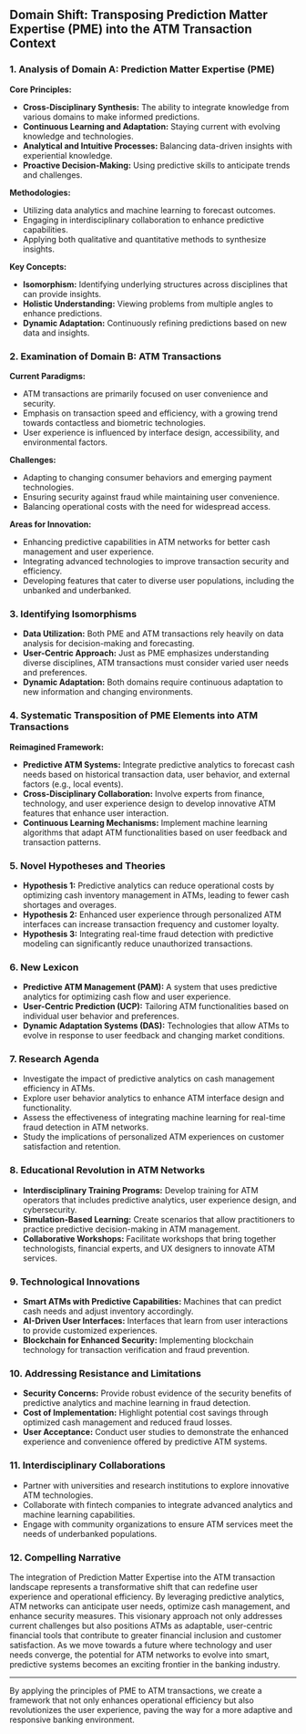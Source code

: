 ## Domain Shift: Transposing Prediction Matter Expertise (PME) into the ATM Transaction Context

### 1. Analysis of Domain A: Prediction Matter Expertise (PME)

**Core Principles:**
- **Cross-Disciplinary Synthesis:** The ability to integrate knowledge from various domains to make informed predictions.
- **Continuous Learning and Adaptation:** Staying current with evolving knowledge and technologies.
- **Analytical and Intuitive Processes:** Balancing data-driven insights with experiential knowledge.
- **Proactive Decision-Making:** Using predictive skills to anticipate trends and challenges.

**Methodologies:**
- Utilizing data analytics and machine learning to forecast outcomes.
- Engaging in interdisciplinary collaboration to enhance predictive capabilities.
- Applying both qualitative and quantitative methods to synthesize insights.

**Key Concepts:**
- **Isomorphism:** Identifying underlying structures across disciplines that can provide insights.
- **Holistic Understanding:** Viewing problems from multiple angles to enhance predictions.
- **Dynamic Adaptation:** Continuously refining predictions based on new data and insights.

### 2. Examination of Domain B: ATM Transactions

**Current Paradigms:**
- ATM transactions are primarily focused on user convenience and security.
- Emphasis on transaction speed and efficiency, with a growing trend towards contactless and biometric technologies.
- User experience is influenced by interface design, accessibility, and environmental factors.

**Challenges:**
- Adapting to changing consumer behaviors and emerging payment technologies.
- Ensuring security against fraud while maintaining user convenience.
- Balancing operational costs with the need for widespread access.

**Areas for Innovation:**
- Enhancing predictive capabilities in ATM networks for better cash management and user experience.
- Integrating advanced technologies to improve transaction security and efficiency.
- Developing features that cater to diverse user populations, including the unbanked and underbanked.

### 3. Identifying Isomorphisms

- **Data Utilization:** Both PME and ATM transactions rely heavily on data analysis for decision-making and forecasting.
- **User-Centric Approach:** Just as PME emphasizes understanding diverse disciplines, ATM transactions must consider varied user needs and preferences.
- **Dynamic Adaptation:** Both domains require continuous adaptation to new information and changing environments.

### 4. Systematic Transposition of PME Elements into ATM Transactions

**Reimagined Framework:**
- **Predictive ATM Systems:** Integrate predictive analytics to forecast cash needs based on historical transaction data, user behavior, and external factors (e.g., local events).
- **Cross-Disciplinary Collaboration:** Involve experts from finance, technology, and user experience design to develop innovative ATM features that enhance user interaction.
- **Continuous Learning Mechanisms:** Implement machine learning algorithms that adapt ATM functionalities based on user feedback and transaction patterns.

### 5. Novel Hypotheses and Theories

- **Hypothesis 1:** Predictive analytics can reduce operational costs by optimizing cash inventory management in ATMs, leading to fewer cash shortages and overages.
- **Hypothesis 2:** Enhanced user experience through personalized ATM interfaces can increase transaction frequency and customer loyalty.
- **Hypothesis 3:** Integrating real-time fraud detection with predictive modeling can significantly reduce unauthorized transactions.

### 6. New Lexicon

- **Predictive ATM Management (PAM):** A system that uses predictive analytics for optimizing cash flow and user experience.
- **User-Centric Prediction (UCP):** Tailoring ATM functionalities based on individual user behavior and preferences.
- **Dynamic Adaptation Systems (DAS):** Technologies that allow ATMs to evolve in response to user feedback and changing market conditions.

### 7. Research Agenda

- Investigate the impact of predictive analytics on cash management efficiency in ATMs.
- Explore user behavior analytics to enhance ATM interface design and functionality.
- Assess the effectiveness of integrating machine learning for real-time fraud detection in ATM networks.
- Study the implications of personalized ATM experiences on customer satisfaction and retention.

### 8. Educational Revolution in ATM Networks

- **Interdisciplinary Training Programs:** Develop training for ATM operators that includes predictive analytics, user experience design, and cybersecurity.
- **Simulation-Based Learning:** Create scenarios that allow practitioners to practice predictive decision-making in ATM management.
- **Collaborative Workshops:** Facilitate workshops that bring together technologists, financial experts, and UX designers to innovate ATM services.

### 9. Technological Innovations

- **Smart ATMs with Predictive Capabilities:** Machines that can predict cash needs and adjust inventory accordingly.
- **AI-Driven User Interfaces:** Interfaces that learn from user interactions to provide customized experiences.
- **Blockchain for Enhanced Security:** Implementing blockchain technology for transaction verification and fraud prevention.

### 10. Addressing Resistance and Limitations

- **Security Concerns:** Provide robust evidence of the security benefits of predictive analytics and machine learning in fraud detection.
- **Cost of Implementation:** Highlight potential cost savings through optimized cash management and reduced fraud losses.
- **User Acceptance:** Conduct user studies to demonstrate the enhanced experience and convenience offered by predictive ATM systems.

### 11. Interdisciplinary Collaborations

- Partner with universities and research institutions to explore innovative ATM technologies.
- Collaborate with fintech companies to integrate advanced analytics and machine learning capabilities.
- Engage with community organizations to ensure ATM services meet the needs of underbanked populations.

### 12. Compelling Narrative

The integration of Prediction Matter Expertise into the ATM transaction landscape represents a transformative shift that can redefine user experience and operational efficiency. By leveraging predictive analytics, ATM networks can anticipate user needs, optimize cash management, and enhance security measures. This visionary approach not only addresses current challenges but also positions ATMs as adaptable, user-centric financial tools that contribute to greater financial inclusion and customer satisfaction. As we move towards a future where technology and user needs converge, the potential for ATM networks to evolve into smart, predictive systems becomes an exciting frontier in the banking industry. 

---

By applying the principles of PME to ATM transactions, we create a framework that not only enhances operational efficiency but also revolutionizes the user experience, paving the way for a more adaptive and responsive banking environment.